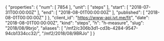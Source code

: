 {
  "properties": {
    "num": [
      7854
    ],
    "unit": [
      "steps"
    ],
    "start": [
      "2018-07-31T00:00:00Z"
    ],
    "end": [
      "2018-08-01T00:00:00Z"
    ],
    "published": [
      "2018-08-01T00:00:00Z"
    ]
  },
  "client_id": "https://www-api.jvt.me/fit",
  "date": "2018-08-01T00:00:00Z",
  "kind": "steps",
  "h": "h-measure",
  "slug": "2018/08/9brjo",
  "aliases": [
    "/mf2/c306b3d1-cd3b-4284-9547-94cb1334cc32/",
    "/mf2/2018/08/9BRJo"
  ]
}
